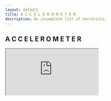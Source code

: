 ```yaml
---
layout: default
title: A C C E L E R O M E T E R
description: An incomplete list of terrorists.
---
```

## A C C E L E R O M E T E R

<iframe src="https://docs.google.com/spreadsheets/d/e/2PACX-1vTV2NYdEjvNNfEvJhXkk89tywXhkkQ6t4X13baNvgQwcTBH-ySQwiN1kqWjgux0WHla5ziYPqz1keIF/pubhtml?gid=1328054868&amp;single=true&amp;widget=true&amp;headers=false"></iframe>
